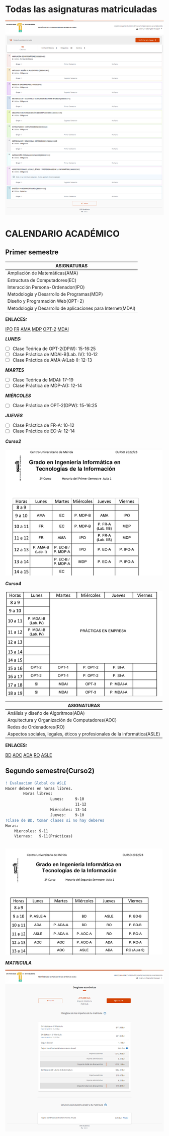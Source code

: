 # Todas las asignaturas matriculadas

![asignaturasMatriculadas](../../../images/asignaturasmatriculadas.png)

# CALENDARIO ACADÉMICO

## Primer semestre


| ASIGNATURAS                                                   |
| ------------------------------------------------------------- |
| Ampliación de Matemáticas(AMA)                              |
| Estructura de Computadores(EC)                                |
| Interacción Persona-Ordenador(IPO)                           |
| Metodología y Desarrollo de Programas(MDP)                   |
| Diseño y Programación Web(OPT-2)                            |
| Metodología y Desarrollo de aplicaciones para Internet(MDAI) |

**ENLACES:**

[IPO](https://www.unex.es/conoce-la-uex/centros/cum/titulaciones/info/asignatura?id=1514&id_asig=501312)
[FR](https://www.unex.es/conoce-la-uex/centros/cum/titulaciones/info/asignatura?id=1514&id_asig=501426)
[AMA](https://www.unex.es/conoce-la-uex/centros/cum/titulaciones/info/asignatura?id=1514&id_asig=501432)
[MDP](https://www.unex.es/conoce-la-uex/centros/cum/titulaciones/info/asignatura?id=1590&id_asig=501309)
[OPT-2](https://www.unex.es/conoce-la-uex/centros/cum/titulaciones/info/asignatura?&id=1514&id_asig=501460)
[MDAI](https://www.unex.es/conoce-la-uex/centros/cum/titulaciones/info/asignatura?id=1514&id_asig=502371)


***LUNES:***

- [ ]  Clase Teórica de OPT-2(DPW): 15-16:25
- [ ]  Clase Práctica de MDAI-B(Lab. IV): 10-12
- [ ]  Clase Práctica de AMA-A(Lab I): 12-13

***MARTES***

- [ ]  Clase Teórica de MDAI: 17-19
- [ ]  Clase Práctica de MDP-A(): 12-14

***MIÉRCOLES***

- [ ]  Clase Práctica de OPT-2(DPW): 15-16:25

***JUEVES***

- [ ]  Clase Práctica de FR-A: 10-12
- [ ]  Clase Práctica de EC-A: 12-14

***Curso2***

<img src="../../../images/calendario.png" width="500">

***Curso4***

<img src="../../../images/calendario2.png" width="500">


| ASIGNATURAS                                                                  |
| ---------------------------------------------------------------------------- |
| Análisis y diseño de Algoritmos(ADA)                                       |
| Arquitectura y Organización de Computadores(AOC)                            |
| Redes de Ordenadores(RO)                                                     |
| Aspectos sociales, legales, éticos y profesionales de la informática(ASLE) |

**ENLACES:**

[BD](https://www.unex.es/conoce-la-uex/centros/cum/titulaciones/info/asignatura?id=1590&id_asig=501437)
[AOC](https://www.unex.es/conoce-la-uex/centros/cum/titulaciones/info/asignatura?id=1590&id_asig=502370)
[ADA](https://www.unex.es/conoce-la-uex/centros/cum/titulaciones/info/asignatura?id=1590&id_asig=501307)
[RO](https://www.unex.es/conoce-la-uex/centros/cum/titulaciones/info/asignatura?id=1514&id_asig=502375)
[ASLE](https://www.unex.es/conoce-la-uex/centros/cum/titulaciones/info/asignatura?id=1590&id_asig=502363)

## Segundo semestre(Curso2)

````diff
! Evaluacion Global de ASLE
Hacer deberes en horas libres.
        Horas libres:
                    Lunes:     9-10
                               11-12
                    Miércoles: 13-14    
                    Jueves:    9-10
!Clase de BD, tomar clases si no hay deberes  
Horas: 
    Miercoles: 9-11
    Viernes:   9-11(Prácticas)
  
````

<img src="../../../images/calendario1.png" width="500">

***MATRICULA***

![MATRICULA](../../../images/matricula.png)
